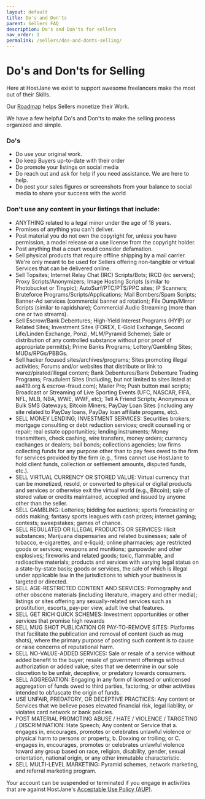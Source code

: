 ```yaml
---
layout: default
title: Do's and Don'ts
parent: Sellers FAQ
description: Do's and Don'ts for sellers
nav_order: 1
permalink: /sellers/dos-and-donts-selling/
---
```


# Do's and Don'ts for Selling

Here at HostJane we exist to support awesome freelancers make the most out of their Skills. 

<span class="green">Our [Roadmap](/marketplace-faq/hostjane-roadmap/) helps Sellers monetize their Work.</span>

We have a few helpful Do's and Don'ts to make the selling process organized and simple.

### Do's

* Do use your original work.
* Do keep Buyers up-to-date with their order
* Do promote your listings on social media
* Do reach out and ask for help if you need assistance. We are here to help.
* Do post your sales figures or screenshots from your balance to social media to share your success with the world

### Don't use any content in your listings that include:

* ANYTHING related to a legal minor under the age of 18 years.
* Promises of anything you can't deliver.
* Post material you do not own the copyright for, unless you have permission, a model release or a use license from the copyright holder.
* Post anything that a court would consider defamation.
* Sell physical products that require offline shipping by a mail carrier. We're only meant to be used for Sellers offering non-tangible or virtual Services that can be delivered online.
* Sell Topsites; Internet Relay Chat (IRC) Scripts/Bots; IRCD (irc servers); Proxy Scripts/Anonymizers; Image Hosting Scripts (similar to Photobucket or Tinypic); AutoSurf/PTC/PTS/PPC sites; IP Scanners; Bruteforce Programs/Scripts/Applications; Mail Bombers/Spam Scripts; Banner-Ad services (commercial banner ad rotation); File Dump/Mirror Scripts (similar to rapidshare); Commercial Audio Streaming (more than one or two streams).
* Sell Escrow/Bank Debentures; High-Yield Interest Programs (HYIP) or Related Sites; Investment Sites (FOREX, E-Gold Exchange, Second Life/Linden Exchange, Ponzi, MLM/Pyramid Scheme); Sale or distribution of any controlled substance without prior proof of appropriate permit(s); Prime Banks Programs; Lottery/Gambling Sites; MUDs/RPGs/PBBGs.
* Sell hacker focused sites/archives/programs; Sites promoting illegal activities; Forums and/or websites that distribute or link to warez/pirated/illegal content; Bank Debentures/Bank Debenture Trading Programs; Fraudulent Sites (Including, but not limited to sites listed at aa419.org & escrow-fraud.com); Mailer Pro; Push button mail scripts; Broadcast or Streaming of Live Sporting Events (UFC, NASCAR, FIFA, NFL, MLB, NBA, WWE, WWF, etc); Tell A Friend Scripts; Anonymous or Bulk SMS Gateways; Bitcoin Miners; PayDay Loan Sites (including any site related to PayDay loans, PayDay loan affiliate progams, etc).
* SELL MONEY LENDING; INVESTMENT SERVICES: Securities brokers; mortgage consulting or debt reduction services; credit counselling or repair; real estate opportunities; lending instruments; Money transmitters, check cashing, wire transfers, money orders; currency exchanges or dealers; bail bonds; collections agencies; law firms collecting funds for any purpose other than to pay fees owed to the firm for services provided by the firm (e.g., firms cannot use HostJane to hold client funds, collection or settlement amounts, disputed funds, etc.).
* SELL VIRTUAL CURRENCY OR STORED VALUE: Virtual currency that can be monetized, resold, or converted to physical or digital products and services or otherwise exit the virtual world (e.g., Bitcoin); sale of stored value or credits maintained, accepted and issued by anyone other than the seller.
* SELL GAMBLING: Lotteries; bidding fee auctions; sports forecasting or odds making; fantasy sports leagues with cash prizes; internet gaming; contests; sweepstakes; games of chance.
* SELL REGULATED OR ILLEGAL PRODUCTS OR SERVICES: Illicit substances; Marijuana dispensaries and related businesses; sale of tobacco, e-cigarettes, and e-liquid; online pharmacies; age restricted goods or services; weapons and munitions; gunpowder and other explosives; fireworks and related goods; toxic, flammable, and radioactive materials; products and services with varying legal status on a state-by-state basis; goods or services, the sale of which is illegal under applicable law in the jurisdictions to which your business is targeted or directed.
* SELL AGE-RESTRICTED CONTENT AND SERVICES: Pornography and other obscene materials (including literature, imagery and other media); listings or sites offering any sexually-related services such as prostitution, escorts, pay-per view, adult live chat features.
* SELL GET RICH QUICK SCHEMES: Investment opportunities or other services that promise high rewards
* SELL MUG SHOT PUBLICATION OR PAY-TO-REMOVE SITES: Platforms that facilitate the publication and removal of content (such as mug shots), where the primary purpose of posting such content is to cause or raise concerns of reputational harm.
* SELL NO-VALUE-ADDED SERVICES: Sale or resale of a service without added benefit to the buyer; resale of government offerings without authorization or added value; sites that we determine in our sole discretion to be unfair, deceptive, or predatory towards consumers.
* SELL AGGREGATION: Engaging in any form of licensed or unlicensed aggregation of funds owed to third parties, factoring, or other activities intended to obfuscate the origin of funds.
* USE UNFAIR, PREDATORY, OR DECEPTIVE PRACTICES: Any content or Services that we believe poses elevated financial risk, legal liability, or violates card network or bank policies.
* POST MATERIAL PROMOTING ABUSE / HATE / VIOLENCE / TARGETING / DISCRIMINATION: Hate Speech; Any content or Service that a. engages in, encourages, promotes or celebrates unlawful violence or physical harm to persons or property, b. Doxxing or trolling; or C. engages in, encourages, promotes or celebrates unlawful violence toward any group based on race, religion, disability, gender, sexual orientation, national origin, or any other immutable characteristic.
* SELL MULTI-LEVEL MARKETING: Pyramid schemes, network marketing, and referral marketing program.

<span class="purple">Your account can be suspended or terminated if you engage in activities that are against HostJane's [Acceptable Use Policy (AUP)](https://www.hostjane.com/legal/use-policy/).</span>
